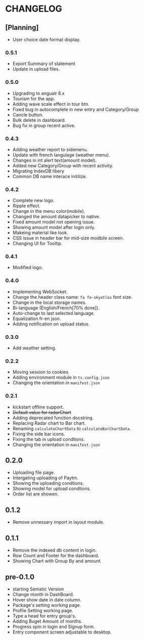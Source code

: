 # CHANGELOG

## [Planning]
- User choice date format display.

### 0.5.1
- Export Summary of statement
- Update in upload files.

### 0.5.0
- Upgrading to angualr 6.x
- Tourism for the app.
- Adding wave scale effect in tour btn.
- Fixed bug in autocomplete in new entry and Category/Group
- Cancle button.
- Bulk delete in dashboard.
- Bug fix in group recent active.

### 0.4.3
- Adding weather report to sidemenu.
- Update with french langulage (weather menu).
- Changes in int alert text(amount model).
- Added new Category/Group with recent activity.
- Migrating IndexDB libery
- Common DB name interace initilize.

### 0.4.2
- Complete new logo.
- Ripple effect.
- Change in the menu color(mobile).
- Changed the amount datapicker to native.
- Fixed amount model not opening issue.
- Showing amount model after login only.
- Makeing material like look.
- CSS issue in header bar for mid-size modbile screen.
- Changing UI for Tooltip.

### 0.4.1
- Modified logo.

### 0.4.0
- Implementing WebSocket.
- Change the header class name: `fa fa-skyatlas` font size.
- Change in the local storage names.
- Bi-language (English/French[70% done]).
- Auto-change to last selected language.
- Equalization fr-en json.
- Adding notification on upload status.


### 0.3.0
- Add weather setting.

### 0.2.2
- Moving session to cookies.
- Adding environment module in `ts.config.json`
- Changing the orientation in `manifest.json`

### 0.2.1
- kickstart offline support.
- ~~Default value for radarChart~~
- Adding deprecated function docstring.
- Replacing Radar chart to Bar chart.
- Renaming `calculateChartData` to `calculateBarChartData`.
- Fixing the side bar icons.
- Fixing the tab in upload condtions.
- Changing the orientation in `manifest.json`

## 0.2.0
- Uploading file page.
- Intergating uploading of Paytm.
- Showing the uploading condtions.
- Showing model for upload condtions.
- Order list are showen.

## 0.1.2
- Remove unnessary import in layout module.

## 0.1.1
- Remove the indexed db content in login.
- Row Count and Footer for the dashboard.
- Showing Chart with Group By and amount.

## pre-0.1.0
- starting Sematic Version
- Change month in DashBoard.
- Hover show date in date column.
- Package's setting working page.
- Profile Setting working page.
- Type a head for entry group's.
- Adding Buget Amount of months.
- Progress spin in login and Signup form.
- Entry component screen adjustable to desktop.